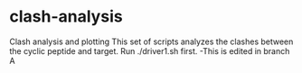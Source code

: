# clash-analysis
Clash analysis and plotting
This set of scripts analyzes the clashes between the cyclic peptide and target.
Run ./driver1.sh first.
-This is edited in branch A
